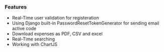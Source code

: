 ### Features
- Real-Time user validation for registeration
- Using Django built-in PasswordResetTokenGenerator for sending email active code
- Download expenses as PDF, CSV and excel
- Real-Time searching
- Working with ChartJS
